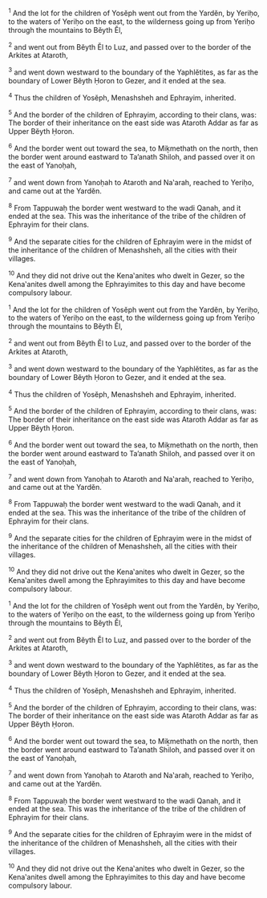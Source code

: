 <sup>1</sup> And the lot for the children of Yosĕph went out from the Yardĕn, by Yeriḥo, to the waters of Yeriḥo on the east, to the wilderness going up from Yeriḥo through the mountains to Bĕyth Ĕl,

<sup>2</sup> and went out from Bĕyth Ĕl to Luz, and passed over to the border of the Arkites at Ataroth,

<sup>3</sup> and went down westward to the boundary of the Yaphlĕtites, as far as the boundary of Lower Bĕyth Ḥoron to Gezer, and it ended at the sea.

<sup>4</sup> Thus the children of Yosĕph, Menashsheh and Ephrayim, inherited.

<sup>5</sup> And the border of the children of Ephrayim, according to their clans, was: The border of their inheritance on the east side was Ataroth Addar as far as Upper Bĕyth Ḥoron.

<sup>6</sup> And the border went out toward the sea, to Miḵmethath on the north, then the border went around eastward to Ta’anath Shiloh, and passed over it on the east of Yanoḥah,

<sup>7</sup> and went down from Yanoḥah to Ataroth and Na‛arah, reached to Yeriḥo, and came out at the Yardĕn.

<sup>8</sup> From Tappuwaḥ the border went westward to the wadi Qanah, and it ended at the sea. This was the inheritance of the tribe of the children of Ephrayim for their clans.

<sup>9</sup> And the separate cities for the children of Ephrayim were in the midst of the inheritance of the children of Menashsheh, all the cities with their villages.

<sup>10</sup> And they did not drive out the Kena‛anites who dwelt in Gezer, so the Kena‛anites dwell among the Ephrayimites to this day and have become compulsory labour.

<sup>1</sup> And the lot for the children of Yosĕph went out from the Yardĕn, by Yeriḥo, to the waters of Yeriḥo on the east, to the wilderness going up from Yeriḥo through the mountains to Bĕyth Ĕl,

<sup>2</sup> and went out from Bĕyth Ĕl to Luz, and passed over to the border of the Arkites at Ataroth,

<sup>3</sup> and went down westward to the boundary of the Yaphlĕtites, as far as the boundary of Lower Bĕyth Ḥoron to Gezer, and it ended at the sea.

<sup>4</sup> Thus the children of Yosĕph, Menashsheh and Ephrayim, inherited.

<sup>5</sup> And the border of the children of Ephrayim, according to their clans, was: The border of their inheritance on the east side was Ataroth Addar as far as Upper Bĕyth Ḥoron.

<sup>6</sup> And the border went out toward the sea, to Miḵmethath on the north, then the border went around eastward to Ta’anath Shiloh, and passed over it on the east of Yanoḥah,

<sup>7</sup> and went down from Yanoḥah to Ataroth and Na‛arah, reached to Yeriḥo, and came out at the Yardĕn.

<sup>8</sup> From Tappuwaḥ the border went westward to the wadi Qanah, and it ended at the sea. This was the inheritance of the tribe of the children of Ephrayim for their clans.

<sup>9</sup> And the separate cities for the children of Ephrayim were in the midst of the inheritance of the children of Menashsheh, all the cities with their villages.

<sup>10</sup> And they did not drive out the Kena‛anites who dwelt in Gezer, so the Kena‛anites dwell among the Ephrayimites to this day and have become compulsory labour.

<sup>1</sup> And the lot for the children of Yosĕph went out from the Yardĕn, by Yeriḥo, to the waters of Yeriḥo on the east, to the wilderness going up from Yeriḥo through the mountains to Bĕyth Ĕl,

<sup>2</sup> and went out from Bĕyth Ĕl to Luz, and passed over to the border of the Arkites at Ataroth,

<sup>3</sup> and went down westward to the boundary of the Yaphlĕtites, as far as the boundary of Lower Bĕyth Ḥoron to Gezer, and it ended at the sea.

<sup>4</sup> Thus the children of Yosĕph, Menashsheh and Ephrayim, inherited.

<sup>5</sup> And the border of the children of Ephrayim, according to their clans, was: The border of their inheritance on the east side was Ataroth Addar as far as Upper Bĕyth Ḥoron.

<sup>6</sup> And the border went out toward the sea, to Miḵmethath on the north, then the border went around eastward to Ta’anath Shiloh, and passed over it on the east of Yanoḥah,

<sup>7</sup> and went down from Yanoḥah to Ataroth and Na‛arah, reached to Yeriḥo, and came out at the Yardĕn.

<sup>8</sup> From Tappuwaḥ the border went westward to the wadi Qanah, and it ended at the sea. This was the inheritance of the tribe of the children of Ephrayim for their clans.

<sup>9</sup> And the separate cities for the children of Ephrayim were in the midst of the inheritance of the children of Menashsheh, all the cities with their villages.

<sup>10</sup> And they did not drive out the Kena‛anites who dwelt in Gezer, so the Kena‛anites dwell among the Ephrayimites to this day and have become compulsory labour.

